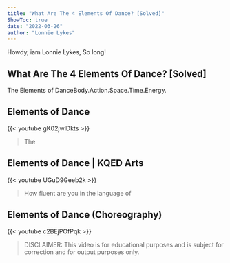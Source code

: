 ```yaml
---
title: "What Are The 4 Elements Of Dance? [Solved]"
ShowToc: true 
date: "2022-03-26"
author: "Lonnie Lykes" 
---
```


Howdy, iam Lonnie Lykes, So long!
## What Are The 4 Elements Of Dance? [Solved]
The Elements of DanceBody.Action.Space.Time.Energy.

## Elements of Dance
{{< youtube gK02jwlDkts >}}
>The 

## Elements of Dance | KQED Arts
{{< youtube UGuD9Geeb2k >}}
>How fluent are you in the language of 

## Elements of Dance (Choreography)
{{< youtube c2BEjPOfPqk >}}
>DISCLAIMER: This video is for educational purposes and is subject for correction and for output purposes only.

